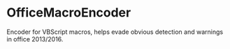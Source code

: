 # OfficeMacroEncoder
Encoder for VBScript macros, helps evade obvious detection and warnings in office 2013/2016.

